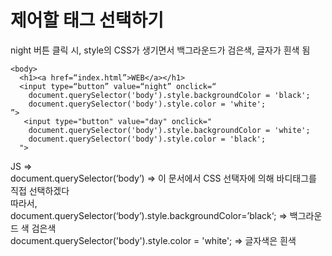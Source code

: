 제어할 태그 선택하기
====================

night 버튼 클릭 시, style의 CSS가 생기면서 백그라운드가 검은색, 글자가 흰색 됨

```
<body>
  <h1><a href=“index.html”>WEB</a></h1>
  <input type=“button” value=“night” onclick=“
    document.querySelector('body').style.backgroundColor = 'black';
    document.querySelector('body').style.color = 'white';
”>
   <input type="button" value="day" onclick="
    document.querySelector('body').style.backgroundColor = 'white';
    document.querySelector('body').style.color = 'black';
  ">
```

JS =>\
document.querySelector(‘body’) => 이 문서에서 CSS 선택자에 의해 바디태그를 직접 선택하겠다\
따라서,\
document.querySelector(‘body’).style.backgroundColor=’black‘; => 백그라운드 색 검은색\
document.querySelector('body').style.color = 'white'; => 글자색은 흰색
